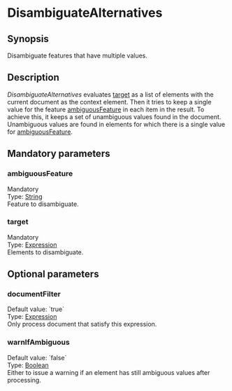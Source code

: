 <h1 class="module">DisambiguateAlternatives</h1>

## Synopsis

Disambiguate features that have multiple values.

## Description

*DisambiguateAlternatives* evaluates <a href="#target" class="param">target</a> as a list of elements with the current document as the context element. Then it tries to keep a single value for the feature <a href="#ambiguousFeature" class="param">ambiguousFeature</a> in each item in the result. To achieve this, it keeps a set of unambiguous values found in the document. Unambiguous values are found in elements for which there is a single value for <a href="#ambiguousFeature" class="param">ambiguousFeature</a>.
  

## Mandatory parameters

<h3 name="ambiguousFeature" class="param">ambiguousFeature</h3>

<div class="param-level param-level-mandatory">Mandatory
</div>
<div class="param-type">Type: <a href="../converter/java.lang.String" class="converter">String</a>
</div>
Feature to disambiguate.

<h3 name="target" class="param">target</h3>

<div class="param-level param-level-mandatory">Mandatory
</div>
<div class="param-type">Type: <a href="../converter/fr.inra.maiage.bibliome.alvisnlp.core.corpus.expressions.Expression" class="converter">Expression</a>
</div>
Elements to disambiguate.

## Optional parameters

<h3 name="documentFilter" class="param">documentFilter</h3>

<div class="param-level param-level-default-value">Default value: `true`
</div>
<div class="param-type">Type: <a href="../converter/fr.inra.maiage.bibliome.alvisnlp.core.corpus.expressions.Expression" class="converter">Expression</a>
</div>
Only process document that satisfy this expression.

<h3 name="warnIfAmbiguous" class="param">warnIfAmbiguous</h3>

<div class="param-level param-level-default-value">Default value: `false`
</div>
<div class="param-type">Type: <a href="../converter/java.lang.Boolean" class="converter">Boolean</a>
</div>
Either to issue a warning if an element has still ambiguous values after processing.

